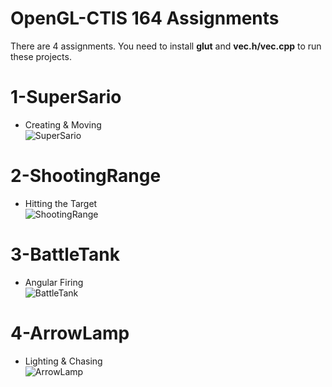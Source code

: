 # OpenGL-CTIS 164 Assignments
There are 4 assignments. You need to install **glut** and **vec.h/vec.cpp** to run these projects.

# 1-SuperSario
- Creating & Moving <br/>
![SuperSario](https://i.ibb.co/Kw16nQw/Super-Sario.png)
# 2-ShootingRange
- Hitting the Target <br/>
![ShootingRange](https://i.ibb.co/ZGLtfVm/Shooting-Range.png)
# 3-BattleTank
- Angular Firing <br/>
![BattleTank](https://i.ibb.co/1XsZzsn/3-Battle-Tank.png)
# 4-ArrowLamp
- Lighting & Chasing <br/>
![ArrowLamp](https://i.ibb.co/wQTWFBj/Arrow-Lamp.png)
